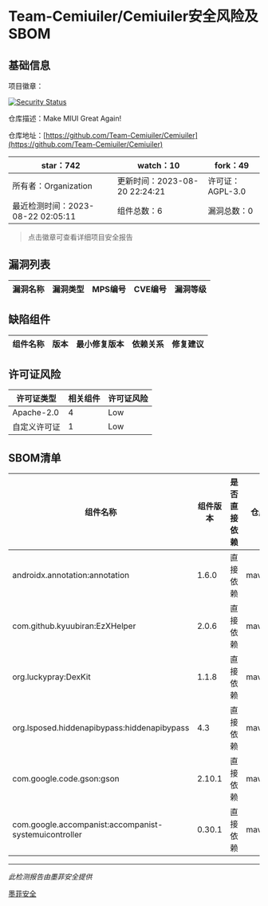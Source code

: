 # Team-Cemiuiler/Cemiuiler安全风险及SBOM

## 基础信息

项目徽章：

[![Security Status](https://www.murphysec.com/platform3/v31/badge/1693685204391456768.svg)](https://www.murphysec.com/console/report/1693685204223684608/1693685204391456768)

仓库描述：Make MIUI Great Again!

仓库地址：[https://github.com/Team-Cemiuiler/Cemiuiler](https://github.com/Team-Cemiuiler/Cemiuiler)

| star：742 | watch：10 | fork：49 |
| ----------- | -------------- | ------------ |
| 所有者：Organization | 更新时间：2023-08-20 22:24:21 | 许可证：AGPL-3.0 |
| 最近检测时间：2023-08-22 02:05:11 | 组件总数：6 | 漏洞总数：0 |

> 点击徽章可查看详细项目安全报告



## 漏洞列表

| 漏洞名称 | 漏洞类型 | MPS编号 | CVE编号 | 漏洞等级 |
| ------- | ------ | ------- | ------ | ----- |





## 缺陷组件

| 组件名称 | 版本 | 最小修复版本 | 依赖关系 | 修复建议 |
| -------- | ---- | ------------ | -------- | -------- |





## 许可证风险

| 许可证类型 | 相关组件 | 许可证风险 |
| ---------- | -------- | ---------- |
|Apache-2.0|4|Low|
|自定义许可证|1|Low|




## SBOM清单

| 组件名称 | 组件版本 | 是否直接依赖 | 仓库 |
| -------- | -------- | ------------ | ---- |
|androidx.annotation:annotation|1.6.0|直接依赖|maven|
|com.github.kyuubiran:EzXHelper|2.0.6|直接依赖|maven|
|org.luckypray:DexKit|1.1.8|直接依赖|maven|
|org.lsposed.hiddenapibypass:hiddenapibypass|4.3|直接依赖|maven|
|com.google.code.gson:gson|2.10.1|直接依赖|maven|
|com.google.accompanist:accompanist-systemuicontroller|0.30.1|直接依赖|maven|


------

*此检测报告由墨菲安全提供*

[墨菲安全](www.murphysec.com)